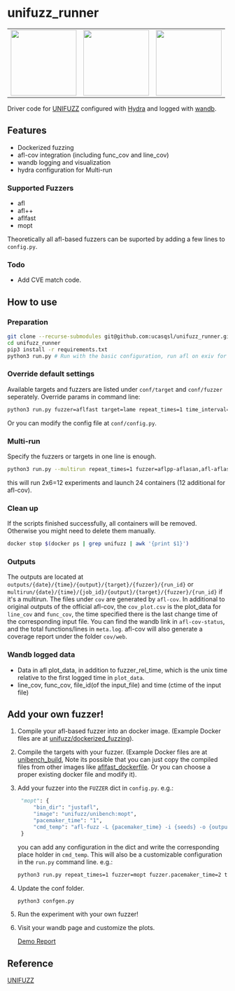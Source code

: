 # unifuzz_runner
<center>
<table><tr>
<td><img width=150 height = 150 src = https://avatars.githubusercontent.com/u/55483334?s=200&v=4>
<td><img width=150 height = 150 src = https://hydra.cc/img/logo.svg>
<td><img width=150 height = 150 src = https://raw.githubusercontent.com/wandb/assets/main/wandb-dots-logo.svg>
</tr>
</table>
</center>

Driver code for [UNIFUZZ](https://github.com/unifuzz/overview) configured with [Hydra](https://github.com/facebookresearch/hydra) and logged with [wandb](https://github.com/wandb/client).

## Features

- Dockerized fuzzing
- afl-cov integration (including func_cov and line_cov)
- wandb logging and visualization
- hydra configuration for Multi-run

### Supported Fuzzers
- afl
- afl++
- aflfast
- mopt

Theoretically all afl-based fuzzers can be suported by adding a few lines to `config.py`. 

### Todo
- Add CVE match code.
## How to use
### Preparation
```bash
git clone --recurse-submodules git@github.com:ucasqsl/unifuzz_runner.git
cd unifuzz_runner
pip3 install -r requirements.txt
python3 run.py # Run with the basic configuration, run afl on exiv for 24 hours with 30 repetitions.
```

### Override default settings
Available targets and fuzzers are listed under `conf/target` and `conf/fuzzer` seperately.
Override params in command line:
```bash
python3 run.py fuzzer=aflfast target=lame repeat_times=1 time_interval=360 # Run aflfast on lame for 360s with only one instance.
```
Or you can modify the config file at `conf/config.py`.

### Multi-run
Specify the fuzzers or targets in one line is enough.
```bash
python3 run.py --multirun repeat_times=1 fuzzer=aflpp-aflasan,afl-aflasan,aflpp-justafl,afl-justafl,mopt,aflfast target=lame,exiv2
```
this will run 2x6=12 experiments and launch 24 containers (12 additional for afl-cov).

### Clean up
If the scripts finished successfully, all containers will be removed. Otherwise you might need to delete them manually.
```bash
docker stop $(docker ps | grep unifuzz | awk '{print $1}')
```
### Outputs
The outputs are located at `outputs/{date}/{time}/{output}/{target}/{fuzzer}/{run_id}` or `multirun/{date}/{time}/{job_id}/{output}/{target}/{fuzzer}/{run_id}` if it's a multirun.
The files under `cov` are generated by `afl-cov`. In additional to original outputs of the official afl-cov, the `cov_plot.csv` is the plot_data for `line_cov` and `func_cov`, the time specified there is the last change time of the corresponding input file. You can find the wandb link in `afl-cov-status`, and the total functions/lines in `meta.log`. afl-cov will also generate a coverage report under the folder `cov/web`.

### Wandb logged data
- Data in afl plot_data, in addition to fuzzer_rel_time, which is the unix time relative to the first logged time in `plot_data`.
- line_cov, func_cov, file_id(of the input_file) and time (ctime of the input file)

## Add your own fuzzer!
1. Compile your afl-based fuzzer into an docker image. (Example Docker files are at [unifuzz/dockerized_fuzzing](https://github.com/unifuzz/dockerized_fuzzing)).
2. Compile the targets with your fuzzer. (Example Docker files are at [unibench_build](https://github.com/unifuzz/unibench_build), Note its possible that you can just copy the compiled files from other images like [aflfast_dockerfile](https://github.com/unifuzz/unibench_build/blob/master/aflfast/Dockerfile). Or you can choose a proper existing docker file and modify it).
3. Add your fuzzer into the `FUZZER` dict in `config.py`. e.g.:
   ```python
    "mopt": {
        "bin_dir": "justafl",
        "image": "unifuzz/unibench:mopt",
        "pacemaker_time": "1",
        "cmd_temp": "afl-fuzz -L {pacemaker_time} -i {seeds} -o {output_path} -- {prefix}/{target} {fuzz_args}"
    }
    ```
    you can add any configuration in the dict and write the corresponding place holder in `cmd_temp`. This will also be a customizable configuration in the `run.py` command line. e.g.:
    ```bash
    python3 run.py repeat_times=1 fuzzer=mopt fuzzer.pacemaker_time=2 target=exiv2
    ```  
4. Update the conf folder.
    ```bash
    python3 confgen.py
    ```
5. Run the experiment with your own fuzzer!
6. Visit your wandb page and customize the plots.

    [Demo Report](https://wandb.ai/qsl/unifuzz/reports/Demo-Report--Vmlldzo5OTkyMjM?accessToken=2tsbk5mhxofh03d567ucegsxynwzb4c0jas7e4vg6m67rucp87zkilop85ypsild)

## Reference

[UNIFUZZ](https://github.com/unifuzz/)